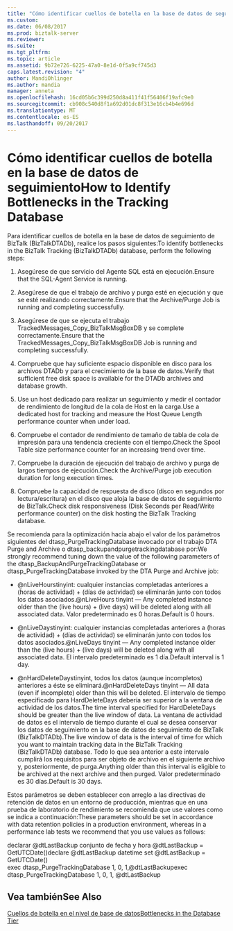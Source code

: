 ```yaml
---
title: "Cómo identificar cuellos de botella en la base de datos de seguimiento | Documentos de Microsoft"
ms.custom: 
ms.date: 06/08/2017
ms.prod: biztalk-server
ms.reviewer: 
ms.suite: 
ms.tgt_pltfrm: 
ms.topic: article
ms.assetid: 9b72e726-6225-47a0-8e1d-0f5a9cf745d3
caps.latest.revision: "4"
author: MandiOhlinger
ms.author: mandia
manager: anneta
ms.openlocfilehash: 16cd05b6c399d250d8a411f41f56406f19afc9e0
ms.sourcegitcommit: cb908c540d8f1a692d01dc8f313e16cb4b4e696d
ms.translationtype: MT
ms.contentlocale: es-ES
ms.lasthandoff: 09/20/2017
---
```

# <a name="how-to-identify-bottlenecks-in-the-tracking-database"></a><span data-ttu-id="7632c-102">Cómo identificar cuellos de botella en la base de datos de seguimiento</span><span class="sxs-lookup"><span data-stu-id="7632c-102">How to Identify Bottlenecks in the Tracking Database</span></span>
<span data-ttu-id="7632c-103">Para identificar cuellos de botella en la base de datos de seguimiento de BizTalk (BizTalkDTADb), realice los pasos siguientes:</span><span class="sxs-lookup"><span data-stu-id="7632c-103">To identify bottlenecks in the BizTalk Tracking (BizTalkDTADb) database, perform the following steps:</span></span>  
  
1.  <span data-ttu-id="7632c-104">Asegúrese de que servicio del Agente SQL está en ejecución.</span><span class="sxs-lookup"><span data-stu-id="7632c-104">Ensure that the SQL-Agent Service is running.</span></span>  
  
2.  <span data-ttu-id="7632c-105">Asegúrese de que el trabajo de archivo y purga esté en ejecución y que se esté realizando correctamente.</span><span class="sxs-lookup"><span data-stu-id="7632c-105">Ensure that the Archive/Purge Job is running and completing successfully.</span></span>  
  
3.  <span data-ttu-id="7632c-106">Asegúrese de que se ejecuta el trabajo TrackedMessages_Copy_BizTalkMsgBoxDB y se complete correctamente.</span><span class="sxs-lookup"><span data-stu-id="7632c-106">Ensure that the TrackedMessages_Copy_BizTalkMsgBoxDB Job is running and completing successfully.</span></span>  
  
4.  <span data-ttu-id="7632c-107">Compruebe que hay suficiente espacio disponible en disco para los archivos DTADb y para el crecimiento de la base de datos.</span><span class="sxs-lookup"><span data-stu-id="7632c-107">Verify that sufficient free disk space is available for the DTADb archives and database growth.</span></span>  
  
5.  <span data-ttu-id="7632c-108">Use un host dedicado para realizar un seguimiento y medir el contador de rendimiento de longitud de la cola de Host en la carga.</span><span class="sxs-lookup"><span data-stu-id="7632c-108">Use a dedicated host for tracking and measure the Host Queue Length performance counter when under load.</span></span>  
  
6.  <span data-ttu-id="7632c-109">Compruebe el contador de rendimiento de tamaño de tabla de cola de impresión para una tendencia creciente con el tiempo.</span><span class="sxs-lookup"><span data-stu-id="7632c-109">Check the Spool Table size performance counter for an increasing trend over time.</span></span>  
  
7.  <span data-ttu-id="7632c-110">Compruebe la duración de ejecución del trabajo de archivo y purga de largos tiempos de ejecución.</span><span class="sxs-lookup"><span data-stu-id="7632c-110">Check the Archive/Purge job execution duration for long execution times.</span></span>  
  
8.  <span data-ttu-id="7632c-111">Compruebe la capacidad de respuesta de disco (disco en segundos por lectura/escritura) en el disco que aloja la base de datos de seguimiento de BizTalk.</span><span class="sxs-lookup"><span data-stu-id="7632c-111">Check disk responsiveness (Disk Seconds per Read/Write performance counter) on the disk hosting the BizTalk Tracking database.</span></span>  
  
 <span data-ttu-id="7632c-112">Se recomienda para la optimización hacia abajo el valor de los parámetros siguientes del dtasp_PurgeTrackingDatabase invocado por el trabajo DTA Purge and Archive o dtasp_backupandpurgetrackingdatabase por:</span><span class="sxs-lookup"><span data-stu-id="7632c-112">We strongly recommend tuning down the value of the following parameters of the dtasp_BackupAndPurgeTrackingDatabase or dtasp_PurgeTrackingDatabase invoked by the DTA Purge and Archive job:</span></span>  
  
-   <span data-ttu-id="7632c-113">@nLiveHourstinyint: cualquier instancias completadas anteriores a (horas de actividad) + (días de actividad) se eliminarán junto con todos los datos asociados.</span><span class="sxs-lookup"><span data-stu-id="7632c-113">@nLiveHours tinyint — Any completed instance older than the (live hours) + (live days) will be deleted along with all associated data.</span></span> <span data-ttu-id="7632c-114">Valor predeterminado es 0 horas.</span><span class="sxs-lookup"><span data-stu-id="7632c-114">Default is 0 hours.</span></span>  
  
-   <span data-ttu-id="7632c-115">@nLiveDaystinyint: cualquier instancias completadas anteriores a (horas de actividad) + (días de actividad) se eliminarán junto con todos los datos asociados.</span><span class="sxs-lookup"><span data-stu-id="7632c-115">@nLiveDays tinyint — Any completed instance older than the (live hours) + (live days) will be deleted along with all associated data.</span></span> <span data-ttu-id="7632c-116">El intervalo predeterminado es 1 día.</span><span class="sxs-lookup"><span data-stu-id="7632c-116">Default interval is 1 day.</span></span>  
  
-   <span data-ttu-id="7632c-117">@nHardDeleteDaystinyint, todos los datos (aunque incompletos) anteriores a éste se eliminará.</span><span class="sxs-lookup"><span data-stu-id="7632c-117">@nHardDeleteDays tinyint — All data (even if incomplete) older than this will be deleted.</span></span> <span data-ttu-id="7632c-118">El intervalo de tiempo especificado para HardDeleteDays debería ser superior a la ventana de actividad de los datos.</span><span class="sxs-lookup"><span data-stu-id="7632c-118">The time interval specified for HardDeleteDays should be greater than the live window of data.</span></span> <span data-ttu-id="7632c-119">La ventana de actividad de datos es el intervalo de tiempo durante el cual se desea conservar los datos de seguimiento en la base de datos de seguimiento de BizTalk (BizTalkDTADb).</span><span class="sxs-lookup"><span data-stu-id="7632c-119">The live window of data is the interval of time for which you want to maintain tracking data in the BizTalk Tracking (BizTalkDTADb) database.</span></span> <span data-ttu-id="7632c-120">Todo lo que sea anterior a este intervalo cumplirá los requisitos para ser objeto de archivo en el siguiente archivo y, posteriormente, de purga.</span><span class="sxs-lookup"><span data-stu-id="7632c-120">Anything older than this interval is eligible to be archived at the next archive and then purged.</span></span> <span data-ttu-id="7632c-121">Valor predeterminado es 30 días.</span><span class="sxs-lookup"><span data-stu-id="7632c-121">Default is 30 days.</span></span>  
  
 <span data-ttu-id="7632c-122">Estos parámetros se deben establecer con arreglo a las directivas de retención de datos en un entorno de producción, mientras que en una prueba de laboratorio de rendimiento se recomienda que use valores como se indica a continuación:</span><span class="sxs-lookup"><span data-stu-id="7632c-122">These parameters should be set in accordance with data retention policies in a production environment, whereas in a performance lab tests we recommend that you use values as follows:</span></span>  
  
 <span data-ttu-id="7632c-123">declarar @dtLastBackup conjunto de fecha y hora @dtLastBackup = GetUTCDate()</span><span class="sxs-lookup"><span data-stu-id="7632c-123">declare @dtLastBackup datetime set @dtLastBackup = GetUTCDate()</span></span>  
 <span data-ttu-id="7632c-124">exec dtasp_PurgeTrackingDatabase 1, 0, 1,@dtLastBackup</span><span class="sxs-lookup"><span data-stu-id="7632c-124">exec dtasp_PurgeTrackingDatabase 1, 0, 1, @dtLastBackup</span></span>  
  
## <a name="see-also"></a><span data-ttu-id="7632c-125">Vea también</span><span class="sxs-lookup"><span data-stu-id="7632c-125">See Also</span></span>  
 [<span data-ttu-id="7632c-126">Cuellos de botella en el nivel de base de datos</span><span class="sxs-lookup"><span data-stu-id="7632c-126">Bottlenecks in the Database Tier</span></span>](../technical-guides/bottlenecks-in-the-database-tier.md)
